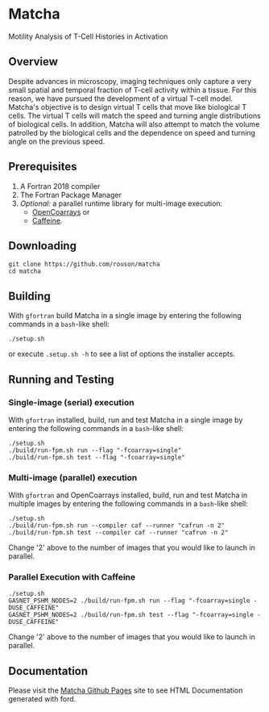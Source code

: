 Matcha
======
Motility Analysis of T-Cell Histories in Activation

Overview
--------
Despite advances in microscopy, imaging techniques only capture a very small spatial and temporal fraction of T-cell activity within a tissue. For this reason, we have pursued the development of a virtual T-cell model. Matcha's objective is to design virtual T cells that move like biological T cells. The virtual T cells will match the speed and turning angle distributions of biological cells. In addition, Matcha will also attempt to match the volume patrolled by the biological cells and the dependence on speed and turning angle on the previous speed.


Prerequisites
-------------
1. A Fortran 2018 compiler
2. The Fortran Package Manager
3. *Optional:* a parallel runtime library for multi-image execution:
    - [OpenCoarrays] or
    - [Caffeine].

Downloading
-----------
```
git clone https://github.com/rouson/matcha
cd matcha
```
Building
--------
With `gfortran` build Matcha in a single image by entering the following commands in a `bash`-like shell:
```
./setup.sh
```
or execute `.setup.sh -h` to see a list of options the installer accepts.

Running and Testing
-------------------
### Single-image (serial) execution
With `gfortran` installed, build, run and test Matcha in a single image by entering the following commands in a `bash`-like shell:
```
./setup.sh
./build/run-fpm.sh run --flag "-fcoarray=single"
./build/run-fpm.sh test --flag "-fcoarray=single"
```
### Multi-image (parallel) execution
With `gfortran` and OpenCoarrays installed, build, run and test Matcha in multiple images by entering the following commands in a `bash`-like shell:
```
./setup.sh
./build/run-fpm.sh run --compiler caf --runner "cafrun -n 2"
./build/run-fpm.sh test --compiler caf --runner "cafrun -n 2"
```
Change '2' above to the number of images that you would like to launch in parallel.

### Parallel Execution with Caffeine
```
./setup.sh
GASNET_PSHM_NODES=2 ./build/run-fpm.sh run --flag "-fcoarray=single -DUSE_CAFFEINE"
GASNET_PSHM_NODES=2 ./build/run-fpm.sh test --flag "-fcoarray=single -DUSE_CAFFEINE"
```
Change '2' above to the number of images that you would like to launch in parallel.

## Documentation
Please visit the [Matcha Github Pages](https://berkeleylab.github.io/matcha) site to see HTML Documentation generated with ford.

[OpenCoarrays]: https://github.com/sourceryinstitute/opencoarrays
[Caffeine]: https://go.lbl.gov/caffeine
